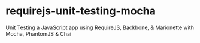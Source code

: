# requirejs-unit-testing-mocha
Unit Testing a JavaScript app using RequireJS, Backbone, &amp; Marionette with Mocha, PhantomJS &amp; Chai
